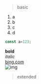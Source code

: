 > basic
1. a
2. b
3. c
4. d
```js
const a=123;
```  
**bold**  
*italic*  
[bing.com](http://bing.com)  
![img](https://picsum.photos/200)  
> extended